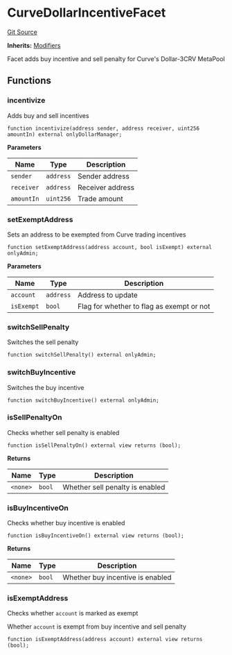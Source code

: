 # CurveDollarIncentiveFacet
[Git Source](https://github.com/ubiquity/ubiquity-dollar/blob/b7267f12c687aa106d733f5496a8a4b4e266c3ec/src/dollar/facets/CurveDollarIncentiveFacet.sol)

**Inherits:**
[Modifiers](/src/dollar/libraries/LibAppStorage.sol/contract.Modifiers.md)

Facet adds buy incentive and sell penalty for Curve's Dollar-3CRV MetaPool


## Functions
### incentivize

Adds buy and sell incentives


```solidity
function incentivize(address sender, address receiver, uint256 amountIn) external onlyDollarManager;
```
**Parameters**

|Name|Type|Description|
|----|----|-----------|
|`sender`|`address`|Sender address|
|`receiver`|`address`|Receiver address|
|`amountIn`|`uint256`|Trade amount|


### setExemptAddress

Sets an address to be exempted from Curve trading incentives


```solidity
function setExemptAddress(address account, bool isExempt) external onlyAdmin;
```
**Parameters**

|Name|Type|Description|
|----|----|-----------|
|`account`|`address`|Address to update|
|`isExempt`|`bool`|Flag for whether to flag as exempt or not|


### switchSellPenalty

Switches the sell penalty


```solidity
function switchSellPenalty() external onlyAdmin;
```

### switchBuyIncentive

Switches the buy incentive


```solidity
function switchBuyIncentive() external onlyAdmin;
```

### isSellPenaltyOn

Checks whether sell penalty is enabled


```solidity
function isSellPenaltyOn() external view returns (bool);
```
**Returns**

|Name|Type|Description|
|----|----|-----------|
|`<none>`|`bool`|Whether sell penalty is enabled|


### isBuyIncentiveOn

Checks whether buy incentive is enabled


```solidity
function isBuyIncentiveOn() external view returns (bool);
```
**Returns**

|Name|Type|Description|
|----|----|-----------|
|`<none>`|`bool`|Whether buy incentive is enabled|


### isExemptAddress

Checks whether `account` is marked as exempt

Whether `account` is exempt from buy incentive and sell penalty


```solidity
function isExemptAddress(address account) external view returns (bool);
```


